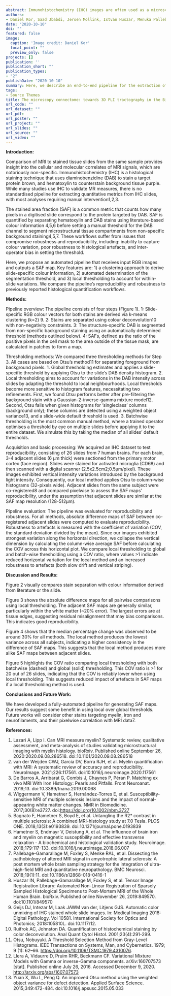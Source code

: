 ```yaml
---
abstract: Immunohistochemistry (IHC) images are often used as a microscopic validation tool for MRI. Acquisition of MRI and IHC in the same ex-vivo tissue sample can enable direct correlation between MRI measures and purported sources of image contrast derived from IHC, ideally at the voxel level. However, most IHC analyses still involve manual intervention (e.g. setting of thresholds). Here, we describe an end-to-end pipeline for automatically extracting stained area fraction maps to quantify the IHC stain for a given microstructural feature. The pipeline has improved reproducibility and robustness to histology artefacts, compared to manual MRI-histology analyses that suffer from inter-operator bias.
authors:
- Daniel Kor, Saad Jbabdi, Jeroen Mollink, Istvan Huszar, Menuka Pallebage Gamarallage, Adele Smart, <b>Connor Scott</b>, Olaf Ansorge, Amy Howard, Karla L. Miller
date: "2020-10-10"
doi: ""
featured: false
image:
  caption: 'Image credit: Daniel Kor'
  focal_point: ""
  preview_only: false
projects: []
publication: ''
publication_short: ""
publication_types:
- "2"
publishDate: "2020-10-10" 
summary: Here, we describe an end-to-end pipeline for the extraction of a histological metric from IHC stains to quantify a microstructural feature. We compare the pipeline's reproducibility and robustness to histology artefacts, relative to manual MRI-histology analyses.
tags:
- Source Themes
title: The microscopy connectome: towards 3D PLI tractography in the BigMac dataset
url_code: ""
url_dataset: ""
url_pdf: 
url_poster: ""
url_project: ""
url_slides: ""
url_source: ""
url_video: ""
---
```

<b>Introduction:</b>

Comparison of MRI to stained tissue slides from the same sample provides insight into the cellular and molecular correlates of MRI signals, which are notoriously non-specific. Immunohistochemistry (IHC) is a histological staining technique that uses diaminobenzidine (DAB) to stain a target protein brown, and hematoxylin to counterstain background tissue purple. While many studies use IHC to validate MR measures, there is no standardised pipeline for extracting quantitative metrics from IHC slides, with most analyses requiring manual intervention1,2,3.

The stained area fraction (SAF) is a common metric that counts how many pixels in a digitised slide correspond to the protein targeted by DAB. SAF is quantified by separating hematoxylin and DAB stains using literature-based colour information 4,5,6 before setting a manual threshold for the DAB channel to segment microstructural tissue compartments from non-specific background staining4,5,7. These workflows suffer from issues that compromise robustness and reproducibility, including: inability to capture colour variation, poor robustness to histological artefacts, and inter-operator bias in setting the threshold. 

Here, we propose an automated pipeline that receives input RGB images and outputs a SAF map. Key features are: 1) a clustering approach to derive slide-specific colour information, 2) automated determination of the segmentation threshold, and 3) local thresholding to account for within-slide variations. We compare the pipeline’s reproducibility and robustness to previously reported histological quantification workflows.


<b>Methods:</b>

Pipeline overview: The pipeline consists of four steps (Figure 1). 1: Slide-specific RGB colour vectors for both stains are derived via k-means clustering (k=2) 9. 2: Stains are separated using colour deconvolution10 with non-negativity constraints. 3: The structure-specific DAB is segmented from non-specific background staining using an automatically determined threshold (methods outlined below). 4: SAFs, defined as the ratio of the positive pixels in the cell mask to the area outside of the tissue mask, are calculated in patches to form a map. 

Thresholding methods: We compared three thresholding methods for Step 3. All cases are based on Otsu’s method11 for separating foreground from background pixels. 1. Global thresholding estimates and applies a slide-specific threshold by applying Otsu to the slide’s DAB density histogram. 2. Local thresholding aims to account for variations in the DAB intensity across slides by adapting the threshold to local neighbourhoods. Local thresholds become more sensitive to histogram features, necessitating two refinements. First, we found Otsu performs better after pre-filtering the background stain with a Gaussian-2-inverse-gamma mixture model12. Second, Otsu fails when given histograms for ‘singleclass’ columns (background only); these columns are detected using a weighted object variance13, and a slide-wide default threshold is used. 3. Batchwise thresholding is the most common manual method, where a trained operator optimises a threshold by eye on multiple slides before applying it to the entire dataset. We simulate this by taking the median of all slides’ default thresholds. 

Acquisition and basic processing: We acquired an IHC dataset to test reproducibility, consisting of 26 slides from 7 human brains. For each brain, 3-4 adjacent slides (6 μm thick) were sectioned from the primary motor cortex (face region). Slides were stained for activated microglia (CD68) and then scanned with a digital scanner (2.5x2.5cm2;0.5μm/pixel). These images exhibited vertical intensity variations introduced by the background light intensity. Consequently, our local method applies Otsu to column-wise histograms (32-pixels wide). Adjacent slides from the same subject were co-registered8 and compared pixelwise to assess the SAF maps’ reproducibility, under the assumption that adjacent slides are similar at the SAF map resolution (128-512μm). 

Pipeline evaluation: The pipeline was evaluated for reproducibility and robustness. For all methods, absolute difference maps of SAF between co-registered adjacent slides were computed to evaluate reproducibility. Robustness to artefacts is measured with the coefficient of variation (COV, the standard deviation divided by the mean). Since our images exhibited strongest variation along the horizontal direction, we collapse the vertical dimension by calculating the column-wise average SAF before calculating the COV across this horizontal plot. We compare local thresholding to global and batch-wise thresholding using a COV ratio, where values >1 indicate reduced horizontal variation for the local method and an increased robustness to artefacts (both slow drift and vertical striping).

<b>Discussion and Results:</b>

Figure 2 visually compares stain separation with colour information derived from literature or the slide. 

Figure 3 shows the absolute difference maps for all pairwise comparisons using local thresholding. The adjacent SAF maps are generally similar, particularly within the white matter (~20% error). The largest errors are at tissue edges, suggesting residual misalignment that may bias comparisons. This indicates good reproducibility.

Figure 4 shows that the median percentage change was observed to be around 30% for all methods. The local method produces the lowest variance across all subjects, indicating a higher consistency in the difference of SAF maps. This suggests that the local method produces more alike SAF maps between adjacent slides. 

Figure 5 highlights the COV ratio comparing local thresholding with both batchwise (dashed) and global (solid) thresholding. This COV ratio is >1 for 20 out of 26 slides, indicating that the COV is reliably lower when using local thresholding. This suggests reduced impact of artefacts in SAF maps if a local thresholding method is used.

<b>Conclusions and Future Work:</b>

We have developed a fully-automated pipeline for generating SAF maps. Our results suggest some benefit in using local over global thresholds. Future works will consider other stains targeting myelin, iron and neurofilaments, and their pixelwise correlation with MRI data7.

<b>References:</b>
1. Lazari A, Lipp I. Can MRI measure myelin? Systematic review, qualitative assessment, and
meta-analysis of studies validating microstructural imaging with myelin histology. bioRxiv.
Published online September 26, 2020:2020.09.08.286518. doi:10.1101/2020.09.08.286518
2. van der Weijden CWJ, García DV, Borra RJH, et al. Myelin quantification with MRI: A
systematic review of accuracy and reproducibility. NeuroImage. 2021;226:117561.
doi:10.1016/j.neuroimage.2020.117561
3. De Barros A, Arribarat G, Combis J, Chaynes P, Péran P. Matching ex vivo MRI With Iron
Histology: Pearls and Pitfalls. Front Neuroanat. 2019;13. doi:10.3389/fnana.2019.00068
4. Wiggermann V, Hametner S, Hernández-Torres E, et al. Susceptibility-sensitive MRI of
multiple sclerosis lesions and the impact of normal-appearing white matter changes. NMR in
Biomedicine. 2017;30(8):e3727. doi:https://doi.org/10.1002/nbm.3727
5. Bagnato F, Hametner S, Boyd E, et al. Untangling the R2* contrast in multiple sclerosis: A
combined MRI-histology study at 7.0 Tesla. PLOS ONE. 2018;13(3):e0193839.
doi:10.1371/journal.pone.0193839
6. Hametner S, Endmayr V, Deistung A, et al. The influence of brain iron and myelin on magnetic
susceptibility and effective transverse relaxation - A biochemical and histological validation study.
Neuroimage. 2018;179:117-133. doi:10.1016/j.neuroimage.2018.06.007
7. Pallebage-Gamarallage M, Foxley S, Menke RAL, et al. Dissecting the pathobiology of
altered MRI signal in amyotrophic lateral sclerosis: A post mortem whole brain sampling
strategy for the integration of ultra-high-field MRI and quantitative neuropathology. BMC
Neurosci. 2018;19(1):11. doi:10.1186/s12868-018-0416-1
8. Huszar IN, Pallebage-Gamarallage M, Foxley S, et al. Tensor Image Registration Library:
Automated Non-Linear Registration of Sparsely Sampled Histological Specimens to Post-Mortem
MRI of the Whole Human Brain. bioRxiv. Published online November 26, 2019:849570.
doi:10.1101/849570
9. Geijs DJ, Intezar M, Laak JAWM van der, Litjens GJS. Automatic color unmixing of IHC
stained whole slide images. In: Medical Imaging 2018: Digital Pathology. Vol 10581. International
Society for Optics and Photonics; 2018:105810L. doi:10.1117/12.
10. Ruifrok AC, Johnston DA. Quantification of histochemical staining by color deconvolution.
Anal Quant Cytol Histol. 2001;23(4):291-299.
11. Otsu, Nobuyuki. A Threshold Selection Method from Gray-Level Histograms. IEEE
Transactions on Systems, Man, and Cybernetics. 1979; 9 (1): 62–66.
https://doi.org/10.1109/TSMC.1979.4310076.
12. Llera A, Vidaurre D, Pruim RHR, Beckmann CF. Variational Mixture Models with Gamma or
inverse-Gamma components. arXiv:160707573 [stat]. Published online July 26, 2016. Accessed
December 9, 2020. http://arxiv.org/abs/1607.07573
13. Yuan X, Wu L, Peng Q. An improved Otsu method using the weighted object variance for
defect detection. Applied Surface Science. 2015;349:472-484. doi:10.1016/j.apsusc.2015.05.033